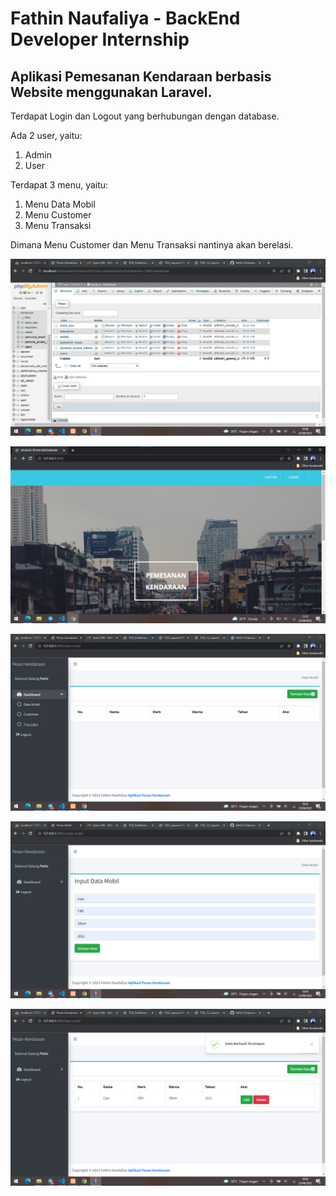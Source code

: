 # Fathin Naufaliya - BackEnd Developer Internship

## Aplikasi Pemesanan Kendaraan berbasis Website menggunakan Laravel.

Terdapat Login dan Logout yang berhubungan dengan database.

Ada 2 user, yaitu:
1. Admin
2. User

Terdapat 3 menu, yaitu:
1. Menu Data Mobil
2. Menu Customer
3. Menu Transaksi

Dimana Menu Customer dan Menu Transaksi nantinya akan berelasi.

![Screenshot](public/assets/images/db.png)

![Screenshot](public/assets/images/awal.png)

![Screenshot](public/assets/images/mobil.png)

![Screenshot](public/assets/images/create-mobil.png)

![Screenshot](public/assets/images/mobil-berhasil.png)